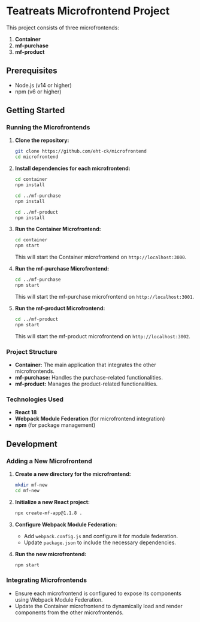 # Teatreats Microfrontend Project

This project consists of three microfrontends:

1. **Container**
2. **mf-purchase**
3. **mf-product**

## Prerequisites

- Node.js (v14 or higher)
- npm (v6 or higher)

## Getting Started

### Running the Microfrontends

1. **Clone the repository:**

   ```bash
   git clone https://github.com/eht-ck/microfrontend
   cd microfrontend
   ```

2. **Install dependencies for each microfrontend:**

   ```bash
   cd container
   npm install

   cd ../mf-purchase
   npm install

   cd ../mf-product
   npm install
   ```

3. **Run the Container Microfrontend:**

   ```bash
   cd container
   npm start
   ```

   This will start the Container microfrontend on `http://localhost:3000`.

4. **Run the mf-purchase Microfrontend:**

   ```bash
   cd ../mf-purchase
   npm start
   ```

   This will start the mf-purchase microfrontend on `http://localhost:3001`.

5. **Run the mf-product Microfrontend:**

   ```bash
   cd ../mf-product
   npm start
   ```

   This will start the mf-product microfrontend on `http://localhost:3002`.

### Project Structure

- **Container:** The main application that integrates the other microfrontends.
- **mf-purchase:** Handles the purchase-related functionalities.
- **mf-product:** Manages the product-related functionalities.

### Technologies Used

- **React 18**
- **Webpack Module Federation** (for microfrontend integration)
- **npm** (for package management)

## Development

### Adding a New Microfrontend

1. **Create a new directory for the microfrontend:**

   ```bash
   mkdir mf-new
   cd mf-new
   ```

2. **Initialize a new React project:**

   ```bash
   npx create-mf-app@1.1.8 .
   ```

3. **Configure Webpack Module Federation:**

   - Add `webpack.config.js` and configure it for module federation.
   - Update `package.json` to include the necessary dependencies.

4. **Run the new microfrontend:**

   ```bash
   npm start
   ```

### Integrating Microfrontends

- Ensure each microfrontend is configured to expose its components using Webpack Module Federation.
- Update the Container microfrontend to dynamically load and render components from the other microfrontends.
